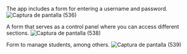 The app includes a form for entering a username and password.
![Captura de pantalla (536)](https://github.com/user-attachments/assets/17d1672b-48cb-4218-8c30-554b4a3156a9)

A form that serves as a control panel where you can access different sections.
![Captura de pantalla (538)](https://github.com/user-attachments/assets/381673fe-f966-4158-9ec8-17b56b91452a)

Form to manage students, among others.
![Captura de pantalla (539)](https://github.com/user-attachments/assets/b986dcd2-ff4c-45d9-9e70-89c4b23664b6)
